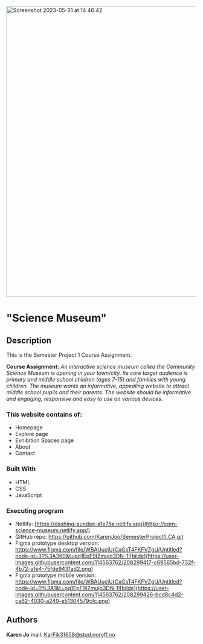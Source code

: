 <img width="769" alt="Screenshot 2023-05-31 at 14 46 42" src="https://github.com/KarenJoo/Rainydays_website_CA/assets/114563762/c29f6522-30e5-4ef4-aea7-6f28408745e5">

# "Science Museum"

## Description

This is the Semester Project 1 Course Assignment.

**Course Assignment:** 
*An interactive science museum called the Community Science Museum is opening in your town/city. Its core target audience is primary and middle school children (ages 7-15) and families with young children. The museum wants an informative, appealing website to attract middle school pupils and their parents. The website should be informative and engaging, responsive and easy to use on various devices.*


### This website contains of:

- Homepage
- Explore page
- Exhibition Spaces page
- About
- Contact

### Built With

- HTML
- CSS
- JavaScript


### Executing program

- Netlify: [https://dashing-sundae-a1e78a.netlify.app](https://com-science-museum.netlify.app/)
- GitHub repo: https://github.com/KarenJoo/SemesterProject1_CA.git
- Figma prototype desktop version: https://www.figma.com/file/WBAUuciUrCaGsT4FKFVZgU/Untitled?node-id=31%3A360&t=pq1EpF9lZmujo3DN-1![bilde](https://user-images.githubusercontent.com/114563762/208299417-c69565bd-732f-4b72-afe4-75fde9431ad2.png) 
- Figma prototype mobile version:
https://www.figma.com/file/WBAUuciUrCaGsT4FKFVZgU/Untitled?node-id=0%3A1&t=pq1EpF9lZmujo3DN-1![bilde](https://user-images.githubusercontent.com/114563762/208299426-bcd8c4d2-ca62-4030-a240-e51304579cfc.png)
 
## Authors
**Karen Jo**
mail: KarFik31658@stud.noroff.no
